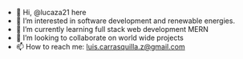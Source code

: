 - 👋 Hi, @lucaza21 here
- 👀 I’m interested in software development and renewable energies.
- 🌱 I’m currently learning full stack web development MERN
- 💞️ I’m looking to collaborate on world wide projects 
- 📫 How to reach me: luis.carrasquilla.z@gmail.com

<!---
lucaza21/lucaza21 is a ✨ special ✨ repository because its `README.md` (this file) appears on your GitHub profile.
You can click the Preview link to take a look at your changes.
--->

